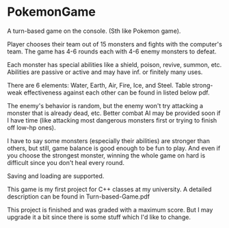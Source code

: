 # PokemonGame
 
A turn-based game on the console. (Sth like Pokemon game).

Player chooses their team out of 15 monsters and fights with the computer's team. The game has 4-6 rounds each with 4-6 enemy monsters to defeat.

Each monster has special abilities like a shield, poison, revive, summon, etc. 
Abilities are passive or active and may have inf. or finitely many uses.

There are 6 elements: Water, Earth, Air, Fire, Ice, and Steel. 
Table strong-weak effectiveness against each other can be found in listed below pdf.

The enemy's behavior is random, but the enemy won't try attacking a monster that is already dead, etc. Better combat AI may be provided soon if I have time (like attacking most dangerous monsters first or trying to finish off low-hp ones).

I have to say some monsters (especially their abilities) are stronger than others, but still, game balance is good enough to be fun to play. And even if you choose the strongest monster, winning the whole game on hard is difficult since you don't heal every round.

Saving and loading are supported.

This game is my first project for C++ classes at my university. A detailed description can be found in Turn-based-Game.pdf

This project is finished and was graded with a maximum score. But I may upgrade it a bit since there is some stuff which I'd like to change.

